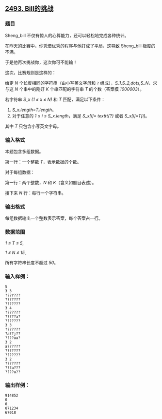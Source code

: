 ## [2493. Bill的挑战](https://www.acwing.com/problem/content/2495/)

### 题目

Sheng_bill 不仅有惊人的心算能力，还可以轻松地完成各种统计。

在昨天的比赛中，你凭借优秀的程序与他打成了平局，这导致 Sheng_bill 极度的不满。

于是他再次挑战你，这次你可不能输！

这次，比赛规则是这样的：

给定 *N* 个长度相同的字符串（由小写英文字母和 `?` 组成），*S_1,S_2,dots,S_N*，求与这 *N* 个串中的刚好 *K* 个串匹配的字符串 *T* 的个数（答案模 *1000003*）。

若字符串 *S_x (1 ≤ x ≤ N)* 和 *T* 匹配，满足以下条件：

1. *S_x.length=T.length*。
2. 对于任意的 *1 ≤ i ≤ S_x.length*，满足 *S_x[i]= texttt{?}* 或者 *S_x[i]=T[i]*。

其中 *T* 只包含小写英文字母。

### 输入格式

本题包含多组数据。

第一行：一个整数 *T*，表示数据的个数。

对于每组数据：

第一行：两个整数，*N* 和 *K*（含义如题目表述）。

接下来 *N* 行：每行一个字符串。

### 输出格式

每组数据输出一个整数表示答案，每个答案占一行。

### 数据范围

*1 ≤ T ≤ 5*,

*1 ≤ N ≤ 15*,

所有字符串长度不超过 *50*。

### 输入样例：

```
5
3 3
???r???
???????
???????
3 4
???????
?????a?
???????
3 3
???????
?a??j??
????aa?
3 2
a??????
???????
???????
3 2
???????
???a???
????a??
```

### 输出样例：

```
914852
0
0
871234
67018
```
